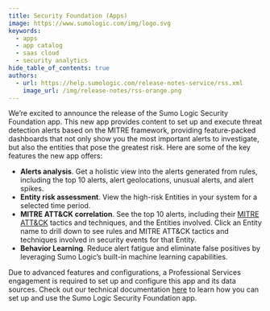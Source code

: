 ```yaml
---
title: Security Foundation (Apps)
image: https://www.sumologic.com/img/logo.svg
keywords:
  - apps
  - app catalog
  - saas cloud
  - security analytics
hide_table_of_contents: true
authors:
  - url: https://help.sumologic.com/release-notes-service/rss.xml
    image_url: /img/release-notes/rss-orange.png
---
```


We’re excited to announce the release of the Sumo Logic Security Foundation app. This new app provides content to set up and execute threat detection alerts based on the MITRE framework, providing feature-packed dashboards that not only show you the most important alerts to investigate, but also the entities that pose the greatest risk. Here are some of the key features the new app offers:

* **Alerts analysis**. Get a holistic view into the alerts generated from rules, including the top 10 alerts, alert geolocations, unusual alerts, and alert spikes.
* **Entity risk assessment**. View the high-risk Entities in your system for a selected time period.
* **MITRE ATT&CK correlation**. See the top 10 alerts, including their [MITRE ATT&CK](https://attack.mitre.org/) tactics and techniques, and the Entities involved. Click an Entity name to drill down to see rules and MITRE ATT&CK tactics and techniques involved in security events for that Entity.
* **Behavior Learning**. Reduce alert fatigue and eliminate false positives by leveraging Sumo Logic’s built-in machine learning capabilities.

Due to advanced features and configurations, a Professional Services engagement is required to set up and configure this app and its data sources. Check out our technical documentation [here](/docs/integrations/sumo-apps/security-foundation/) to learn how you can set up and use the Sumo Logic Security Foundation app.